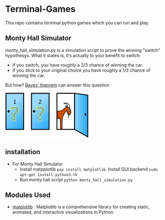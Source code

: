 Terminal-Games
=================

This repo contains terminal python games which you can run and play.

Monty Hall Simulator
---------------

monty_hall_simulation.py is a simulation script to prove the winning "switch" hypothesys.
What it states is, it’s actually to your benefit to switch:
* If you switch, you have roughly a 2/3 chance of winning the car.
* If you stick to your original choice you have roughly a 1/3 chance of winning the car.

But how? [Bayes' theorem][0] can answer this question

![Monty Hall Problem](screenshots/monty_hall_problem.png "Monty Hall Problem") 

## installation

* For Monty Hall Simulator
	* Install matpplotlib `pip install matplotlib`. Install GUI backend `sudo apt-get install python3-tk`
	* Run monty hall script `python monty_hall_simulation.py`

Modules Used
--------------
* [matplotlib][1] : Matplotlib is a comprehensive library for creating static, animated, and interactive visualizations in Python.
     
[0]: https://brilliant.org/wiki/bayes-theorem/
[1]: https://matplotlib.org/